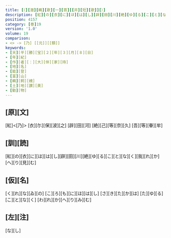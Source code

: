 ```yaml
---
title: [（][潜][鵜][歌][一][首][[并][短][歌]][）]
description: [紅][の][衣][に][ほ][は][し][辟][田][川][絶][ゆ][る][こ][と][な][く][我][れ][か][へ][り][見][む]
position: 4157
category: [巻]19
version: '1.0'
volume: 19
comparison:
- <> -> [乃] [[元]][[類]]
keywords:
- [天][平][勝][宝][２][年][３][月][８][日]
- [年][紀]
- [作][者][：][大][伴][家][持]
- [地][名]
- [能][登]
- [富][山]
- [鵜][飼][媿]
- [土][地][讃][美]
- [動][物]
---
```


## [原][文]

[紅]<[乃]> [衣][尓][保][波][之] [辟][田][河] [絶][己][等][奈][久] [吾][等][眷][牟]

## [訓][読]

[紅][の][衣][に][ほ][は][し][辟][田][川][絶][ゆ][る][こ][と][な][く][我][れ][か][へ][り][見][む]

## [仮][名]

[く][れ][な][ゐ][の] [こ][ろ][も][に][ほ][は][し] [さ][き][た][か][は] [た][ゆ][る][こ][と][な][く] [わ][れ][か][へ][り][み][む]

## [左][注]

[な][し]
